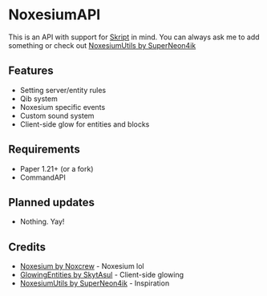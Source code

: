 # NoxesiumAPI
This is an API with support for [Skript](https://github.com/SkriptLang/Skript) in mind. You can always ask me to add something or check out [NoxesiumUtils by SuperNeon4ik](https://github.com/SuperNeon4ik/NoxesiumUtils/tree/master)

## Features
- Setting server/entity rules
- Qib system
- Noxesium specific events
- Custom sound system
- Client-side glow for entities and blocks

## Requirements
- Paper 1.21+ (or a fork)
- CommandAPI

## Planned updates
- Nothing. Yay!

## Credits
- [Noxesium by Noxcrew](https://github.com/Noxcrew/noxesium) - Noxesium lol
- [GlowingEntities by SkytAsul](https://github.com/SkytAsul/GlowingEntities) - Client-side glowing
- [NoxesiumUtils by SuperNeon4ik](https://github.com/SuperNeon4ik/NoxesiumUtils) - Inspiration

